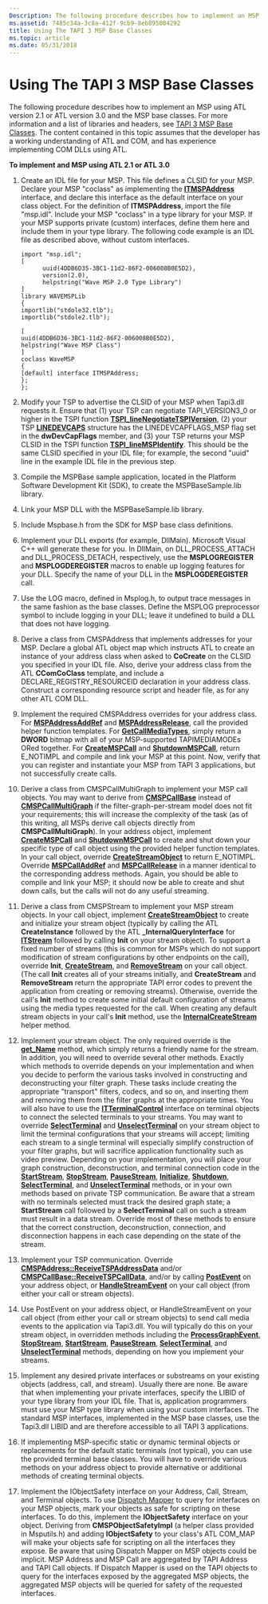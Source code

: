 ```yaml
---
Description: The following procedure describes how to implement an MSP using ATL version 2.1 or ATL version 3.0 and the MSP base classes.
ms.assetid: 7485c34a-3c8a-412f-9cb9-8eb895084292
title: Using The TAPI 3 MSP Base Classes
ms.topic: article
ms.date: 05/31/2018
---
```


# Using The TAPI 3 MSP Base Classes

The following procedure describes how to implement an MSP using ATL version 2.1 or ATL version 3.0 and the MSP base classes. For more information and a list of libraries and headers, see [TAPI 3 MSP Base Classes](tapi-3-msp-base-classes.md). The content contained in this topic assumes that the developer has a working understanding of ATL and COM, and has experience implementing COM DLLs using ATL.

**To implement and MSP using ATL 2.1 or ATL 3.0**

1.  Create an IDL file for your MSP. This file defines a CLSID for your MSP. Declare your MSP "coclass" as implementing the [**ITMSPAddress**](/windows/desktop/api/msp/nn-msp-itmspaddress) interface, and declare this interface as the default interface on your class object. For the definition of **ITMSPAddress**, import the file "msp.idl". Include your MSP "coclass" in a type library for your MSP. If your MSP supports private (custom) interfaces, define them here and include them in your type library. The following code example is an IDL file as described above, without custom interfaces.

    ``` syntax
    import "msp.idl";
    [
          uuid(4DDB6D35-3BC1-11d2-86F2-006008B0E5D2),
          version(2.0),
          helpstring("Wave MSP 2.0 Type Library")
    ]
    library WAVEMSPLib
    {
    importlib("stdole32.tlb");
    importlib("stdole2.tlb");

    [
    uuid(4DDB6D36-3BC1-11d2-86F2-006008B0E5D2),
    helpstring("Wave MSP Class")
    ]
    coclass WaveMSP
    {
    [default] interface ITMSPAddress;
    };
    };
    ```

2.  Modify your TSP to advertise the CLSID of your MSP when Tapi3.dll requests it. Ensure that (1) your TSP can negotiate TAPI\_VERSION3\_0 or higher in the TSPI function [**TSPI\_lineNegotiateTSPIVersion**](/windows/win32/api/tspi/nf-tspi-tspi_linenegotiatetspiversion), (2) your TSP [**LINEDEVCAPS**](/windows/win32/api/tapi/ns-tapi-linedevcaps) structure has the LINEDEVCAPFLAGS\_MSP flag set in the **dwDevCapFlags** member, and (3) your TSP returns your MSP CLSID in the TSPI function [**TSPI\_lineMSPIdentify**](/windows/win32/api/tspi/nf-tspi-tspi_linemspidentify). This should be the same CLSID specified in your IDL file; for example, the second "uuid" line in the example IDL file in the previous step.
3.  Compile the MSPBase sample application, located in the Platform Software Development Kit (SDK), to create the MSPBaseSample.lib library.
4.  Link your MSP DLL with the MSPBaseSample.lib library.
5.  Include Mspbase.h from the SDK for MSP base class definitions.
6.  Implement your DLL exports (for example, DllMain). Microsoft Visual C++ will generate these for you. In DllMain, on DLL\_PROCESS\_ATTACH and DLL\_PROCESS\_DETACH, respectively, use the **MSPLOGREGISTER** and **MSPLOGDEREGISTER** macros to enable up logging features for your DLL. Specify the name of your DLL in the **MSPLOGDEREGISTER** call.
7.  Use the LOG macro, defined in Msplog.h, to output trace messages in the same fashion as the base classes. Define the MSPLOG preprocessor symbol to include logging in your DLL; leave it undefined to build a DLL that does not have logging.
8.  Derive a class from CMSPAddress that implements addresses for your MSP. Declare a global ATL object map which instructs ATL to create an instance of your address class when asked to **CoCreate** on the CLSID you specified in your IDL file. Also, derive your address class from the ATL **CComCoClass** template, and include a DECLARE\_REGISTRY\_RESOURCEID declaration in your address class. Construct a corresponding resource script and header file, as for any other ATL COM DLL.
9.  Implement the required CMSPAddress overrides for your address class. For [**MSPAddressAddRef**](/windows/desktop/api/Mspaddr/nf-mspaddr-cmspaddress-mspaddressaddref) and [**MSPAddressRelease**](/windows/desktop/api/Mspaddr/nf-mspaddr-cmspaddress-mspaddressrelease), call the provided helper function templates. For [**GetCallMediaTypes**](/windows/desktop/api/Mspaddr/nf-mspaddr-cmspaddress-getcallmediatypes), simply return a **DWORD** bitmap with all of your MSP-supported TAPIMEDIAMODEs ORed together. For [**CreateMSPCall**](/windows/desktop/api/msp/nf-msp-itmspaddress-createmspcall) and [**ShutdownMSPCall**](/windows/desktop/api/msp/nf-msp-itmspaddress-shutdownmspcall), return E\_NOTIMPL and compile and link your MSP at this point. Now, verify that you can register and instantiate your MSP from TAPI 3 applications, but not successfully create calls.
10. Derive a class from CMSPCallMultiGraph to implement your MSP call objects. You may want to derive from [**CMSPCallBase**](/windows/desktop/api/Mspcall/nl-mspcall-cmspcallbase) instead of [**CMSPCallMultiGraph**](/windows/desktop/api/Mspcall/nl-mspcall-cmspcallmultigraph) if the filter-graph-per-stream model does not fit your requirements; this will increase the complexity of the task (as of this writing, all MSPs derive call objects directly from **CMSPCallMultiGraph**). In your address object, implement [**CreateMSPCall**](/windows/desktop/api/msp/nf-msp-itmspaddress-createmspcall) and [**ShutdownMSPCall**](/windows/desktop/api/msp/nf-msp-itmspaddress-shutdownmspcall) to create and shut down your specific type of call object using the provided helper function templates. In your call object, override [**CreateStreamObject**](/windows/desktop/api/Mspcall/nf-mspcall-cmspcallbase-createstreamobject) to return E\_NOTIMPL. Override [**MSPCallAddRef**](/windows/desktop/api/Mspcall/nf-mspcall-cmspcallbase-mspcalladdref) and [**MSPCallRelease**](/windows/desktop/api/Mspcall/nf-mspcall-cmspcallbase-mspcallrelease) in a manner identical to the corresponding address methods. Again, you should be able to compile and link your MSP; it should now be able to create and shut down calls, but the calls will not do any useful streaming.
11. Derive a class from CMSPStream to implement your MSP stream objects. In your call object, implement [**CreateStreamObject**](/windows/desktop/api/Mspcall/nf-mspcall-cmspcallbase-createstreamobject) to create and initialize your stream object (typically by calling the ATL **CreateInstance** followed by the ATL **\_InternalQueryInterface** for [**ITStream**](/windows/win32/api/tapi3if/nn-tapi3if-itstream) followed by calling **Init** on your stream object). To support a fixed number of streams (this is common for MSPs which do not support modification of stream configurations by other endpoints on the call), override **Init**, [**CreateStream**](/windows/win32/api/tapi3if/nf-tapi3if-itstreamcontrol-createstream), and [**RemoveStream**](/windows/win32/api/tapi3if/nf-tapi3if-itstreamcontrol-removestream) on your call object. (The call **Init** creates all of your streams initially, and **CreateStream** and **RemoveStream** return the appropriate TAPI error codes to prevent the application from creating or removing streams). Otherwise, override the call's **Init** method to create some initial default configuration of streams using the media types requested for the call. When creating any default stream objects in your call's **Init** method, use the [**InternalCreateStream**](/windows/desktop/api/Mspcall/nf-mspcall-cmspcallbase-internalcreatestream) helper method.
12. Implement your stream object. The only required override is the [**get\_Name**](/windows/win32/api/tapi3if/nf-tapi3if-itstream-get_name) method, which simply returns a friendly name for the stream. In addition, you will need to override several other methods. Exactly which methods to override depends on your implementation and when you decide to perform the various tasks involved in constructing and deconstructing your filter graph. These tasks include creating the appropriate "transport" filters, codecs, and so on, and inserting them and removing them from the filter graphs at the appropriate times. You will also have to use the [**ITTerminalControl**](/windows/desktop/api/Termmgr/nn-termmgr-itterminalcontrol) interface on terminal objects to connect the selected terminals to your streams. You may want to override [**SelectTerminal**](/windows/win32/api/tapi3if/nf-tapi3if-itstream-selectterminal) and [**UnselectTerminal**](/windows/win32/api/tapi3if/nf-tapi3if-itstream-unselectterminal) on your stream object to limit the terminal configurations that your streams will accept; limiting each stream to a single terminal will especially simplify construction of your filter graphs, but will sacrifice application functionality such as video preview. Depending on your implementation, you will place your graph construction, deconstruction, and terminal connection code in the [**StartStream**](/windows/win32/api/tapi3if/nf-tapi3if-itstream-startstream), [**StopStream**](/windows/win32/api/tapi3if/nf-tapi3if-itstream-stopstream), [**PauseStream**](/windows/win32/api/tapi3if/nf-tapi3if-itstream-pausestream), [**Initialize**](/windows/desktop/api/msp/nf-msp-itmspaddress-initialize), [**Shutdown**](/windows/desktop/api/msp/nf-msp-itmspaddress-shutdown), [**SelectTerminal**](/windows/win32/api/tapi3if/nf-tapi3if-itstream-selectterminal), and [**UnselectTerminal**](/windows/win32/api/tapi3if/nf-tapi3if-itstream-unselectterminal) methods, or in your own methods based on private TSP communication. Be aware that a stream with no terminals selected must track the desired graph state; a **StartStream** call followed by a **SelectTerminal** call on such a stream must result in a data stream. Override most of these methods to ensure that the correct construction, deconstruction, connection, and disconnection happens in each case depending on the state of the stream.
13. Implement your TSP communication. Override [**CMSPAddress::ReceiveTSPAddressData**](/windows/desktop/api/Mspaddr/nf-mspaddr-cmspaddress-receivetspaddressdata) and/or [**CMSPCallBase::ReceiveTSPCallData**](/windows/desktop/api/Mspcall/nf-mspcall-cmspcallbase-receivetspcalldata), and/or by calling [**PostEvent**](/windows/desktop/api/Mspaddr/nf-mspaddr-cmspaddress-postevent) on your address object, or [**HandleStreamEvent**](/windows/desktop/api/Mspcall/nf-mspcall-cmspcallbase-handlestreamevent) on your call object (from either your call or stream objects).
14. Use PostEvent on your address object, or HandleStreamEvent on your call object (from either your call or stream objects) to send call media events to the application via Tapi3.dll. You will typically do this on your stream object, in overridden methods including the [**ProcessGraphEvent**](/windows/desktop/api/Mspstrm/nf-mspstrm-cmspstream-processgraphevent), [**StopStream**](/windows/win32/api/tapi3if/nf-tapi3if-itstream-stopstream), [**StartStream**](/windows/win32/api/tapi3if/nf-tapi3if-itstream-startstream), [**PauseStream**](/windows/win32/api/tapi3if/nf-tapi3if-itstream-pausestream), [**SelectTerminal**](/windows/win32/api/tapi3if/nf-tapi3if-itstream-selectterminal), and [**UnselectTerminal**](/windows/win32/api/tapi3if/nf-tapi3if-itstream-unselectterminal) methods, depending on how you implement your streams.
15. Implement any desired private interfaces or substreams on your existing objects (address, call, and stream). Usually there are none. Be aware that when implementing your private interfaces, specify the LIBID of your type library from your IDL file. That is, application programmers must use your MSP type library when using your custom interfaces. The standard MSP interfaces, implemented in the MSP base classes, use the Tapi3.dll LIBID and are therefore accessible to all TAPI 3 applications.
16. If implementing MSP-specific static or dynamic terminal objects or replacements for the default static terminals (not typical), you can use the provided terminal base classes. You will have to override various methods on your address object to provide alternative or additional methods of creating terminal objects.
17. Implement the IObjectSafety interface on your Address, Call, Stream, and Terminal objects. To use [Dispatch Mapper](dispatch-mapper.md) to query for interfaces on your MSP objects, mark your objects as safe for scripting on these interfaces. To do this, implement the **IObjectSafety** interface on your object. Deriving from **CMSPObjectSafetyImpl** (a helper class provided in Msputils.h) and adding **IObjectSafety** to your class's ATL COM\_MAP will make your objects safe for scripting on all the interfaces they expose. Be aware that using Dispatch Mapper on MSP objects could be implicit. MSP Address and MSP Call are aggregated by TAPI Address and TAPI Call objects. If Dispatch Mapper is used on the TAPI objects to query for the interfaces exposed by the aggregated MSP objects, the aggregated MSP objects will be queried for safety of the requested interfaces.

 

 